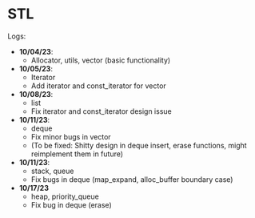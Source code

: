 # STL

Logs:

- **10/04/23**:
  - Allocator, utils, vector (basic functionality)
- **10/05/23**:
  - Iterator
  - Add iterator and const_iterator for vector
- **10/08/23**:
  - list
  - Fix iterator and const_iterator design issue
- **10/11/23**:
  - deque
  - Fix minor bugs in vector
  - (To be fixed: Shitty design in deque insert, erase functions, might reimplement them in future)
- **10/11/23**:
  - stack, queue
  - Fix bugs in deque (map_expand, alloc_buffer boundary case)
- **10/17/23**
  - heap, priority_queue
  - Fix bug in deque (erase)